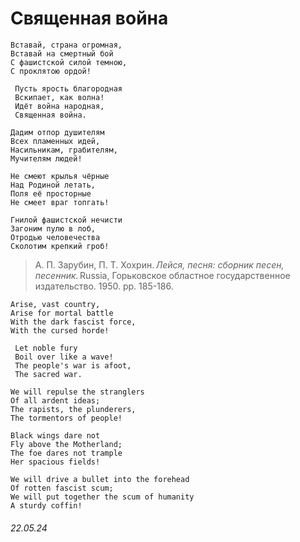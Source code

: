 # __Священная война__
```
Вставай, страна огромная,
Вставай на смертный бой
С фашистской силой темною,
С проклятою ордой!

 Пусть ярость благородная
 Вскипает, как волна!
 Идёт война народная,
 Священная война.

Дадим отпор душителям
Всех пламенных идей,
Насильникам, грабителям,
Мучителям людей!

Не смеют крылья чёрные
Над Родиной летать,
Поля её просторные
Не смеет враг топгать!

Гнилой фашистской нечисти
Загоним пулю в лоб,
Отродью человечества
Сколотим крепкий гроб!
```
> А. П. Зарубин, П. Т. Хохрин. *Лейся, песня: сборник песен, песенник.* Russia, Горьковское областное государственное издательство. 1950. pp. 185-186.
```
Arise, vast country,
Arise for mortal battle
With the dark fascist force,
With the cursed horde!

 Let noble fury
 Boil over like a wave!
 The people's war is afoot,
 The sacred war.

We will repulse the stranglers
Of all ardent ideas;
The rapists, the plunderers,
The tormentors of people!

Black wings dare not
Fly above the Motherland;
The foe dares not trample
Her spacious fields!

We will drive a bullet into the forehead
Of rotten fascist scum;
We will put together the scum of humanity
A sturdy coffin!
```
###### 22.05.24
